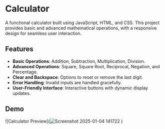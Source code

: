 # Calculator
A functional calculator built using JavaScript, HTML, and CSS. This project provides basic and advanced mathematical operations, with a responsive design for seamless user interaction.

## Features

- **Basic Operations**: Addition, Subtraction, Multiplication, Division.
- **Advanced Operations**: Square, Square Root, Reciprocal, Negation, and Percentage.
- **Clear and Backspace**: Options to reset or remove the last digit.
- **Error Handling**: Invalid inputs are handled gracefully.
- **User-Friendly Interface**: Interactive buttons with dynamic display updates.

## Demo

![Calculator Preview](![Screenshot 2025-01-04 141722](https://github.com/user-attachments/assets/c4822c3a-7ffd-4366-93d6-0bc4656b940d)
)  
